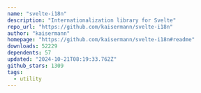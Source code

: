 ```yaml
---
name: "svelte-i18n"
description: "Internationalization library for Svelte"
repo_url: "https://github.com/kaisermann/svelte-i18n"
author: "kaisermann"
homepage: "https://github.com/kaisermann/svelte-i18n#readme"
downloads: 52229
dependents: 57
updated: "2024-10-21T08:19:33.762Z"
github_stars: 1309
tags: 
  - utility
---
```

